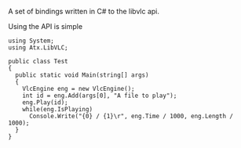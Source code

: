 A set of bindings written in C# to the libvlc api.

Using the API is simple

```
using System;
using Atx.LibVLC;

public class Test
{
  public static void Main(string[] args)
  {
    VlcEngine eng = new VlcEngine();
    int id = eng.Add(args[0], "A file to play");
    eng.Play(id);
    while(eng.IsPlaying)
      Console.Write("{0} / {1}\r", eng.Time / 1000, eng.Length / 1000);
  }
}
```